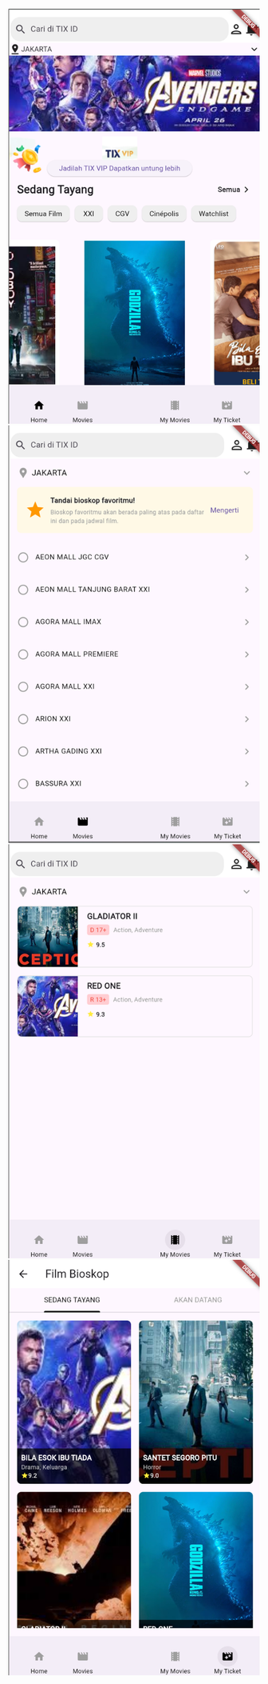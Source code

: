 ![Alt text](Assets/Images/SC1.png)
![Alt text](Assets/Images/SC2.png)
![Alt text](Assets/Images/SC3.png)
![Alt text](Assets/Images/SC4.png)

